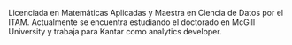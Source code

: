 Licenciada en Matemáticas Aplicadas y Maestra en Ciencia de Datos por el ITAM. Actualmente se encuentra estudiando el doctorado en McGill University y trabaja para Kantar como analytics developer. 
